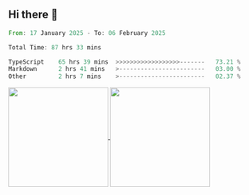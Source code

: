 ## Hi there 👋
<!--START_SECTION:waka-->

```rust
From: 17 January 2025 - To: 06 February 2025

Total Time: 87 hrs 33 mins

TypeScript    65 hrs 39 mins  >>>>>>>>>>>>>>>>>>-------   73.21 %
Markdown      2 hrs 41 mins   >------------------------   03.00 %
Other         2 hrs 7 mins    >------------------------   02.37 %
```

<!--END_SECTION:waka-->

<a href="https://github.com/anuraghazra/github-readme-stats">
  <img height=200 align="center" src="https://github-readme-stats.vercel.app/api/top-langs/?username=paulgeorge35&layout=donut&langs_count=5&theme=transparent" />
</a>
<a href="https://github.com/anuraghazra/convoychat">
  <img height=200 align="center" src="https://github-readme-stats.vercel.app/api?username=paulgeorge35&show_icons=true&show=prs_merged&theme=transparent&rank_icon=github" />
</a>
